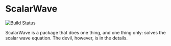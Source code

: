 # ScalarWave

[![Build Status](https://travis-ci.org/soham1112/ScalarWave.jl.svg?branch=master)](https://travis-ci.org/soham1112/ScalarWave.jl)

ScalarWave is a package that does one thing, and one thing only: solves the scalar wave equation. The devil, however, is in the details.  
